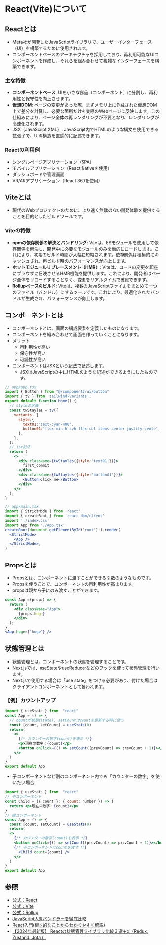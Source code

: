 # React(Vite)について

## Reactとは
- Meta社が開発したJavaScriptライブラリで、ユーザーインターフェース（UI）を構築するために使用されます。
- コンポーネントベースのアーキテクチャを採用しており、再利用可能なUIコンポーネントを作成し、それらを組み合わせて複雑なインターフェースを構築できます。

### 主な特徴
- **コンポーネントベース**: UIを小さな部品（コンポーネント）に分割し、再利用性と保守性を向上させます。
- **仮想DOM**: ページの変更があった際、まずメモリ上に作成された仮想DOM上で差分を計算し、必要な箇所だけを実際のWebページに反映します。この仕組みにより、ページ全体の再レンダリングが不要となり、レンダリングが高速化されます。
- JSX（JavaScript XML）: JavaScript内でHTMLのような構文を使用できる拡張子で、UIの構造を直感的に記述できます。

### Reactの利用例
- シングルページアプリケーション（SPA）
- モバイルアプリケーション（React Nativeを使用）
- ダッシュボードや管理画面
- VR/ARアプリケーション（React 360を使用）

## Viteとは
- 現代のWebプロジェクトのために、より速く無駄のない開発体験を提供することを目的としたビルドツールです。

### Viteの特徴
- **npmの依存関係の解決とバンドリング**: Viteは、ESモジュールを使用して依存関係を解決し、開発中に必要なモジュールのみを動的にロードします。これにより、初期のビルド時間が大幅に短縮されます。依存関係は積極的にキャッシュされ、再ビルド時のパフォーマンスが向上します。
- **ホットモジュールリプレースメント（HMR）**: Viteは、コードの変更を即座にブラウザに反映させるHMR機能を提供します。これにより、開発者はページ全体をリロードすることなく、変更をリアルタイムで確認できます。
- **Rollupベースのビルド**: Viteは、複数のJavaScriptファイルをまとめて一つのファイル（バンドル）にするツールです。これにより、最適化されたバンドルが生成され、パフォーマンスが向上します。

## コンポーネントとは
- コンポーネントとは、画面の構成要素を定義したものになります。
- コンポーネントを組み合わせて画面を作っていくことになります。
- メリット
  - 再利用性が高い
  - 保守性が高い
  - 可読性が高い
- コンポーネントはJSXという記法で記述します。
  - JSXはJavaScriptの中にHTMLのような記述ができるようにしたものです。

```jsx
// app/app.tsx
import { Button } from "@/components/ui/button"
import { tv } from 'tailwind-variants';
export default function Home() {
  // styleの定義
  const twStayles = tv({
    variants: {
      style:{
        text01:'text-cyan-400',
        button01:'flex min-h-svh flex-col items-center justify-cente',
      },
    },
  });
  // jsx記法
  return (
    <>
      <div className={twStayles({style:'text01'})}>
        first_commit
      </div>
      <div className={twStayles({style:'button01'})}>
        <Button>Click me</Button>
      </div>
    </>
  );
}
```

```jsx
// app/main.tsx
import { StrictMode } from 'react'
import { createRoot } from 'react-dom/client'
import './index.css'
import App from './App.tsx'
createRoot(document.getElementById('root')!).render(
  <StrictMode>
    <App />
  </StrictMode>,
)
```

## Propsとは
- Propsとは、コンポーネントに渡すことができる引数のようなものです。
- Propsを使うことで、コンポーネントの再利用性が高まります。
- propsは親から子にのみ渡すことができます。

```jsx  
const App =(props) => {
  return (
    <div className="App">
      {props.hoge}
    </div>
  );
}
<App hoge={"hoge"} />
```

## 状態管理とは
- 状態管理とは、コンポーネントの状態を管理することです。
- Next.jsでは、useStateやuseReducerなどのフックを使って状態管理を行います。
- Next.jsで使用する場合は「use state」をつける必要があり、付けた場合はクライアントコンポーネントとして扱われます。

### 【例】カウントアップ
```jsx
import { useState } from  "react"
const App = () => {
  // countが状態(state), setCountはcountを更新する時に使う
  const [count, setCount] = useState(0)
  return(
    <>
	  {/* カウンターの数字(count)を表示 */}
	  <p>現在の数字：{count}</p>
	  <button onClick={() => setCount((prevCount) => prevCount + 1)}></button>
    </>
  )
}
export default App
```

- 子コンポーネントなど別のコンポーネント内でも「カウンターの数字」を使いたい場合
```jsx
import { useState } from  "react"
// 子コンポーネント
const Child = ({ count }: { count: number }) => {
  return <p>現在の数字：{count}</p>
}
// 親コンポーネント
const App = () => {
  const [count, setCount] = useState(0)
  return(
  <>
    {/* カウンターの数字(count)を表示 */}
    <button onClick={() => setCount((prevCount) => prevCount + 1)}></button>
    {/* 子コンポーネントにcountを渡す */}
	  <Child count={count} />
	</>
  )
}
export default App
```

## 参照
- [公式：React](https://ja.react.dev/learn)
- [公式：Vite](https://ja.vite.dev/guide/)
- [公式：Rollup](https://rollupjs.org/introduction/)
- [JavaScript人気バンドラーを徹底比較](https://kinsta.com/jp/blog/rollup-vs-webpack-vs-parcel/)
- [React入門(根本的なことからわかりやすく解説)](https://zenn.dev/hinoshin/articles/77f06d10940efe)
- [【2024年最新版】 Reactの状態管理ライブラリ比較３選＋α（Redux, Zustand, Jotai）](https://qiita.com/kinopy513/items/0f3c9bedcd6efbae4325)